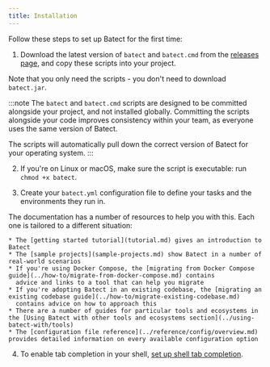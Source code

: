 ```yaml
---
title: Installation
---
```


Follow these steps to set up Batect for the first time:

1. Download the latest version of `batect` and `batect.cmd` from the [releases page](https://github.com/batect/batect/releases),
   and copy these scripts into your project.

  Note that you only need the scripts - you don't need to download `batect.jar`.

  :::note
  The `batect` and `batect.cmd` scripts are designed to be committed alongside your project, and not installed globally. Committing
  the scripts alongside your code improves consistency within your team, as everyone uses the same version of Batect.

  The scripts will automatically pull down the correct version of Batect for your operating system.
  :::

2. If you're on Linux or macOS, make sure the script is executable: run `chmod +x batect`.

3. Create your `batect.yml` configuration file to define your tasks and the environments they run in.

  The documentation has a number of resources to help you with this. Each one is tailored to a different situation:

    * The [getting started tutorial](tutorial.md) gives an introduction to Batect
    * The [sample projects](sample-projects.md) show Batect in a number of real-world scenarios
    * If you're using Docker Compose, the [migrating from Docker Compose guide](../how-to/migrate-from-docker-compose.md) contains
      advice and links to a tool that can help you migrate
    * If you're adopting Batect in an existing codebase, the [migrating an existing codebase guide](../how-to/migrate-existing-codebase.md)
      contains advice on how to approach this
    * There are a number of guides for particular tools and ecosystems in the [Using Batect with other tools and ecosystems section](../using-batect-with/tools)
    * The [configuration file reference](../reference/config/overview.md) provides detailed information on every available configuration option

4. To enable tab completion in your shell, [set up shell tab completion](shell-tab-completion.md).
